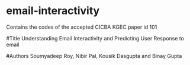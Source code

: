 # email-interactivity
Contains the codes of the accepted CICBA KGEC paper id 101

#Title
Understanding Email Interactivity and Predicting User Response to email

#Authors
Soumyadeep Roy, Nibir Pal, Kousik Dasgupta and Binay Gupta
